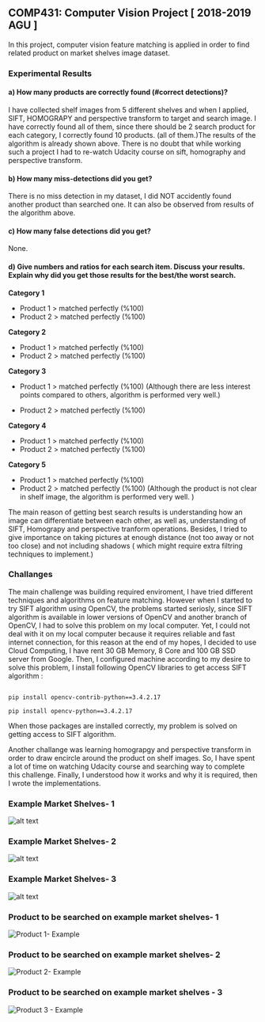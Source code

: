 ## COMP431: Computer Vision Project  [ 2018-2019 AGU ]

In this project, computer vision feature matching is applied in order to find related product on market shelves image dataset. 


### Experimental Results
#### a) How many products are correctly found (#correct detections)?
I have collected shelf images from 5 different shelves and when I applied, SIFT, HOMOGRAPY and perspective transform to target and search image. I have correctly found all of them, since there should be 2 search product for each category, I correctly found 10 products. (all of them.)The results of the algorithm is already shown above. There is no doubt that while working such a project I had to re-watch Udacity course on sift, homography and perspective transform.

#### b) How many miss-detections did you get?
There is no miss detection in my dataset, I did NOT accidently found another product than searched one. It can also be observed from results of the algorithm above.

#### c) How many false detections did you get?
None.

#### d) Give numbers and ratios for each search item. Discuss your results. Explain why did you get those results for the best/the worst search.

__Category 1__

  - Product 1 > matched perfectly (%100)
  - Product 2 > matched perfectly (%100)

__Category 2__

  - Product 1 > matched perfectly (%100)
  - Product 2 > matched perfectly (%100)

__Category 3__

  - Product 1 > matched perfectly (%100) (Although there are less interest points compared to others, algorithm is performed very well.)

  - Product 2 > matched perfectly (%100)

__Category 4__

  - Product 1 > matched perfectly (%100)
  - Product 2 > matched perfectly (%100)

__Category 5__

  - Product 1 > matched perfectly (%100)
  - Product 2 > matched perfectly (%100) (Although the product is not clear in shelf image, the algorithm is performed very well. )

The main reason of getting best search results is understanding how an image can differentiate between each other, as well as, understanding of SIFT, Homograpy and perspective tranform operations. Besides, I tried to give importance on taking pictures at enough distance (not too away or not too close) and not including shadows ( which might require extra filtring techniques to implement.)

### Challanges

The main challenge was building required enviroment, I have tried different techniques and algorithms on feature matching. However when I started to try SIFT algorithm using OpenCV, the problems started seriosly, since SIFT algorithm is available in lower versions of OpenCV and another branch of OpenCV, I had to solve this problem on my local computer. Yet, I could not deal with it on my local computer because it requires reliable and fast internet connection, for this reason at the end of my hopes, I decided to use Cloud Computing, I have rent 30 GB Memory, 8 Core and 100 GB SSD server from Google. Then, I configured machine according to my desire to solve this problem, I install following OpenCV libraries to get access SIFT algorithm :

```

pip install opencv-contrib-python==3.4.2.17

pip install opencv-python==3.4.2.17

```
When those packages are installed correctly, my problem is solved on getting access to SIFT algorithm.

Another challange was learning homograpgy and perspective transform in order to draw encircle around the product on shelf images. So, I have spent a lot of time on watching Udacity course and searching way to complete this challenge. Finally, I understood how it works and why it is required, then I wrote the implementations.


### Example Market Shelves- 1 

![alt text](https://raw.githubusercontent.com/ahmetturkmen/CV-P1-2019-2020/master/data_/shelves/m1_shelf.jpg)


### Example Market Shelves- 2 

![alt text](https://raw.githubusercontent.com/ahmetturkmen/CV-P1-2019-2020/master/data_/shelves/c1_shelf.jpg)


### Example Market Shelves- 3 

![alt text](https://raw.githubusercontent.com/ahmetturkmen/CV-P1-2019-2020/master/data_/shelves/t1_shelf.jpg)



### Product to be searched on example market shelves- 1 

![Product 1- Example ](https://raw.githubusercontent.com/ahmetturkmen/CV-P1-2019-2020/master/data_/products/c2_product.jpg)


### Product to be searched on example market shelves- 2 

![Product 2- Example](https://raw.githubusercontent.com/ahmetturkmen/CV-P1-2019-2020/master/data_/products/c1_product.jpg)


### Product to be searched on example market shelves - 3 

![Product 3 - Example ](https://raw.githubusercontent.com/ahmetturkmen/CV-P1-2019-2020/master/data_/products/t1_product.jpg)

